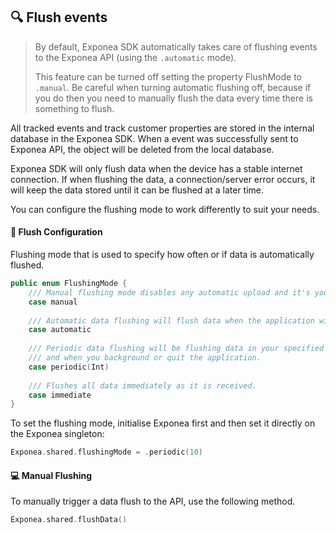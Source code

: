 ## 🔍 Flush events

> By default, Exponea SDK automatically takes care of flushing events to the Exponea API (using the `.automatic` mode). 
> 
> This feature can be turned off setting the property FlushMode to `.manual`. Be careful when turning automatic flushing off, because if you do then you need to manually flush the data every time there is something to flush.

All tracked events and track customer properties are stored in the internal database in the Exponea SDK. When a event was successfully sent to Exponea API, the object will be deleted from the local database.

Exponea SDK will only flush data when the device has a stable internet connection. If when flushing the data, a connection/server error occurs,  it will keep the data stored until it can be flushed at a later time.

You can configure the flushing mode to work differently to suit your needs.

#### 🔧 Flush Configuration

Flushing mode that is used to specify how often or if data is automatically flushed.

```swift
public enum FlushingMode {
    /// Manual flushing mode disables any automatic upload and it's your responsibility to flush data.
    case manual
    
    /// Automatic data flushing will flush data when the application will resign active state.
    case automatic
    
    /// Periodic data flushing will be flushing data in your specified interval (in seconds)
    /// and when you background or quit the application.
    case periodic(Int)
    
    /// Flushes all data immediately as it is received.
    case immediate
}
```

To set the flushing mode, initialise Exponea first and then set it directly on the Exponea singleton:

```swift
Exponea.shared.flushingMode = .periodic(10)
```

#### 💻 Manual Flushing

To manually trigger a data flush to the API, use the following method.

```swift
Exponea.shared.flushData()
```
